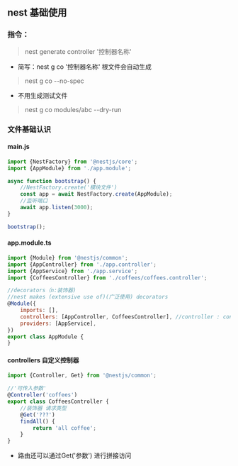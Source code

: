 ## nest 基础使用

### 指令：

> nest generate controller '控制器名称'

- 简写：nest g co '控制器名称' 根文件会自动生成

> nest g co --no-spec

- 不用生成测试文件

> nest g co modules/abc --dry-run

### 文件基础认识

#### main.js

```ts
import {NestFactory} from '@nestjs/core';
import {AppModule} from './app.module';

async function bootstrap() {
    //NestFactory.create('模块文件')
    const app = await NestFactory.create(AppModule);
    //监听端口
    await app.listen(3000);
}

bootstrap();

```

#### app.module.ts

```javascript
import {Module} from '@nestjs/common';
import {AppController} from './app.controller';
import {AppService} from './app.service';
import {CoffeesController} from './coffees/coffees.controller';

//decorators（n:装饰器)
//nest makes (extensive use of)(广泛使用) decorators
@Module({
    imports: [],
    controllers: [AppController, CoffeesController], //controller : controls the invocation of the service
    providers: [AppService],
})
export class AppModule {
}

```

#### controllers 自定义控制器

```ts
import {Controller, Get} from '@nestjs/common';

//'可传入参数'
@Controller('coffees')
export class CoffeesController {
    //装饰器 请求类型
    @Get('???')
    findAll() {
        return 'all coffee';
    }
}
```

- 路由还可以通过Get('参数') 进行拼接访问

